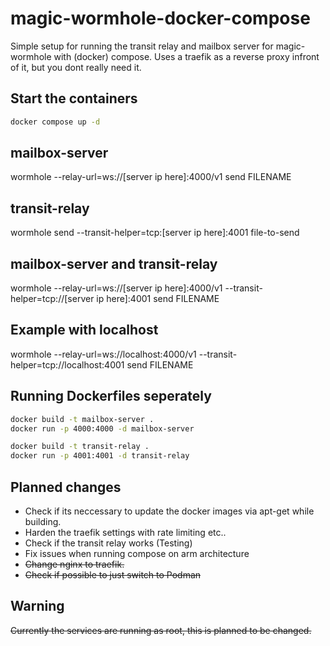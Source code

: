 # magic-wormhole-docker-compose

Simple setup for running the transit relay and mailbox server for magic-wormhole with (docker) compose. Uses a traefik as a reverse proxy infront of it, but you dont really need it.

## Start the containers

```bash
docker compose up -d
```

## mailbox-server

wormhole --relay-url=ws://[server ip here]:4000/v1 send FILENAME

## transit-relay

wormhole send --transit-helper=tcp:[server ip here]:4001 file-to-send

## mailbox-server and transit-relay

wormhole --relay-url=ws://[server ip here]:4000/v1 --transit-helper=tcp://[server ip here]:4001 send FILENAME

## Example with localhost

wormhole --relay-url=ws://localhost:4000/v1 --transit-helper=tcp://localhost:4001 send FILENAME

## Running Dockerfiles seperately

```bash
docker build -t mailbox-server .
docker run -p 4000:4000 -d mailbox-server
```

```bash
docker build -t transit-relay .
docker run -p 4001:4001 -d transit-relay
```


## Planned changes


- Check if its neccessary to update the docker images via apt-get while building.
- Harden the traefik settings with rate limiting etc..
- Check if the transit relay works (Testing)
- Fix issues when running compose on arm architecture
- ~~Change nginx to traefik.~~
- ~~Check if possible to just switch to Podman~~

## Warning

~~Currently the services are running as root, this is planned to be changed.~~

